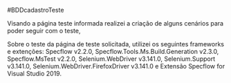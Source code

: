 #BDDcadastroTeste

Visando a página teste informada realizei a criação de alguns cenários para poder seguir com o teste,


Sobre o teste da página de teste solicitada, utilizei os seguintes frameworks e extenções: Specflow v2.2.0, Specflow.Tools.Ms.Build.Generation v2.3.0, Specflow.MsTest v2.2.0, Selenium.WebDriver v3.141.0, Selenium.Support v3.141.0, Selenium.WebDriver.FirefoxDriver v3.141.0 e Extensão Specflow for Visual Studio 2019.

